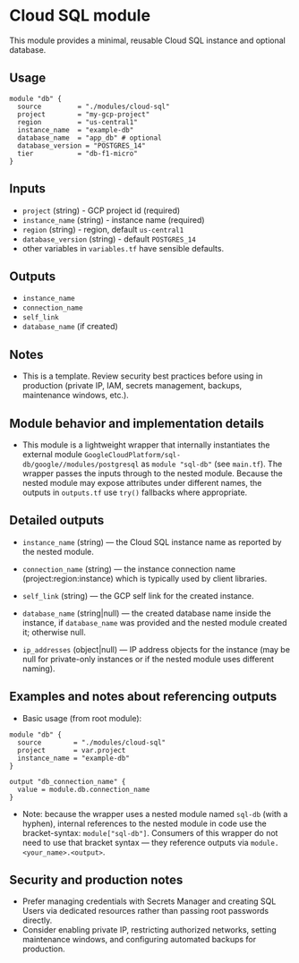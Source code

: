 # Cloud SQL module

This module provides a minimal, reusable Cloud SQL instance and optional database.

## Usage

```hcl
module "db" {
  source         = "./modules/cloud-sql"
  project        = "my-gcp-project"
  region         = "us-central1"
  instance_name  = "example-db"
  database_name  = "app_db" # optional
  database_version = "POSTGRES_14"
  tier           = "db-f1-micro"
}
```

## Inputs
- `project` (string) - GCP project id (required)
- `instance_name` (string) - instance name (required)
- `region` (string) - region, default `us-central1`
- `database_version` (string) - default `POSTGRES_14`
- other variables in `variables.tf` have sensible defaults.

## Outputs
- `instance_name`
- `connection_name`
- `self_link`
- `database_name` (if created)

## Notes
- This is a template. Review security best practices before using in production (private IP, IAM, secrets management, backups, maintenance windows, etc.).

## Module behavior and implementation details

- This module is a lightweight wrapper that internally instantiates the
  external module `GoogleCloudPlatform/sql-db/google//modules/postgresql` as
  `module "sql-db"` (see `main.tf`). The wrapper passes the inputs through
  to the nested module. Because the nested module may expose attributes under
  different names, the outputs in `outputs.tf` use `try()` fallbacks where
  appropriate.

## Detailed outputs

- `instance_name` (string) — the Cloud SQL instance name as reported by the
  nested module.

- `connection_name` (string) — the instance connection name (project:region:instance)
  which is typically used by client libraries.

- `self_link` (string) — the GCP self link for the created instance.

- `database_name` (string|null) — the created database name inside the instance,
  if `database_name` was provided and the nested module created it; otherwise null.

- `ip_addresses` (object|null) — IP address objects for the instance (may be
  null for private-only instances or if the nested module uses different naming).

## Examples and notes about referencing outputs

- Basic usage (from root module):

```hcl
module "db" {
  source        = "./modules/cloud-sql"
  project       = var.project
  instance_name = "example-db"
}

output "db_connection_name" {
  value = module.db.connection_name
}
```

- Note: because the wrapper uses a nested module named `sql-db` (with a
  hyphen), internal references to the nested module in code use the
  bracket-syntax: `module["sql-db"]`. Consumers of this wrapper do not need
  to use that bracket syntax — they reference outputs via `module.<your_name>.<output>`.

## Security and production notes

- Prefer managing credentials with Secrets Manager and creating SQL Users via
  dedicated resources rather than passing root passwords directly.
- Consider enabling private IP, restricting authorized networks, setting
  maintenance windows, and configuring automated backups for production.

